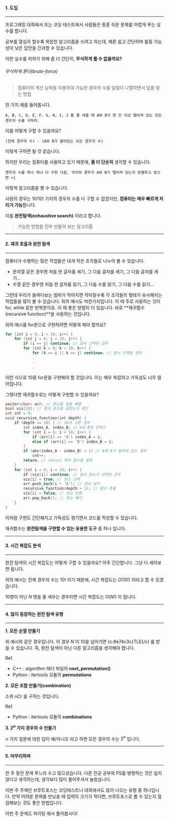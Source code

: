 #### 1. 도입

***



프로그래밍 대회에서 또는 코딩 테스트에서 사람들은 종종 쉬운 문제를 어렵게 푸는 실수를 합니다.

공부를 열심히 할수록 복잡한 알고리즘을 쓰려고 하는데, 때론 쉽고 간단하며 틀릴 가능성이 낮은 답안을 간과할 수 있습니다.

이런 실수를 피하기 위해 좀 더 간단히, **무식하게 풀 수 없을까요?**

###### 무식하게 푼다(brute-force)
> 컴퓨터의 계산 능력을 이용하여 가능한 경우의 수를 일일이 나열하면서 답을 찾는 방법

한 가지 예를 들어봅시다. 

    A, B, C, D, E, F, G, H, I, J 를 줄 세울 때 A와 B가 한 칸 이상 떨어져 있는 모든 경우의 수를 구하라.

이를 어떻게 구할 수 있을까요?

    (전체 경우의 수) - (A와 B가 붙어있는 모든 경우의 수)

이렇게 구하면 될 것 같습니다.


하지만 우리는 컴퓨터를 사용하고 있기 때문에, **좀 더 단순히** 생각할 수 있습니다.

    경우의 수를 하나 하나 다 구한 다음, 각각의 경우가 A와 B가 떨어져 있는지 판별하고 맞으면 +1

이렇게 알고리즘을 짤 수 있습니다.

사람의 경우는 10!$10!$ 가지의 경우의 수를 다 구할 수 없겠지만, **컴퓨터는 매우 빠르게 처리가 가능**합니다. 


이를 **완전탐색(exhaustive search)** 이라고 합니다.
>  가능한 방법을 전부 만들어 보는 알고리즘







***

#### 2. 재귀 호출과 완전 탐색


***



컴퓨터가 수행하는 많은 작업들은 대개 작은 조각들로 나누어 볼 수 있습니다.
* 문자열 같은 경우엔 처음 한 글자를 세기, 그 다음 글자를 세기, 그 다음 글자를 세기...
* 수열 같은 경우엔 처음 한 글자를 읽기, 그 다음 수를 읽기, 그 다음 수를 읽기...

그런데 우리가 들여다보는 범위가 작아지면 작아질수록 각 조각들의 형태가 유사해지는 작업들을 많이 볼 수 있습니다. 위의 예시도 마찬가지입니다.
이 때 주로 사용하는 것이 for, while 같은 반복문이죠. 이 때 좋은 방법이 더 있습니다.
바로 **재귀함수(recursive function)**을 사용하는 것입니다.

위의 예시를 for문으로 구현하려면 어떻게 해야 할까요?
```cpp
for (int i = 0; i < 10; i++) {
    for (int j = 0; j < 10; j++) {
        if (i == j) continue; // 앞서 선택된 경우
        for (int k = 0; k < 10; k++) {
            for (k == i || k == j) continue; // 앞서 선택된 경우
            .
            .
            .
```

이런 식으로 10중 for문을 구현해야 할 것입니다. 이는 매우 복잡하고 가독성도 너무 떨어집니다.

그렇다면 재귀함수로는 어떻게 구현할 수 있을까요?
```cpp
vector<char> arr; // 원소를 넣을 배열
bool vis[10]; // 앞서 원소를 골랐는지 확인
int cnt = 0;
void recursive_function(int depth) {
	if (depth == 10) { // 10개 고른 경우
		int index_A, index_B; // A와 B의 인덱스
		for (int i = 0; i < 10; i++) {
			if (arr[i] == 'A') index_A = i;
			else if (arr[i] == 'B') index_B = i;
		}
		if (abs(index_A - index_B) > 1) // A와 B가 떨어져 있는 경우
			cnt++;
		return; // return 하여 함수를 종료
	}
	for (int i = 0; i < 10; i++) {
		if (vis[i]) continue; // 앞서 원소가 선택된 경우
		vis[i] = true; // 원소 선택
		arr.push_back(i + 'A'); // 원소 넣기
		recursive_function(depth + 1); // 함수 호출
		vis[i] = false; // 원소 반환
		arr.pop_back(); // 원소 빼기
	}
}
```

이처럼 구현도 간단해지고 가독성도 챙기면서 코드를 작성할 수 있습니다.

재귀함수는 **완전탐색을 구현할 수 있는 유용한 도구** 중 하나 입니다.


***


#### 3. 시간 복잡도 분석


***




완전 탐색의 시간 복잡도는 어떻게 구할 수 있을까요? 아주 간단합니다. 그냥 다 세어보면 됩니다.

위의 예시는 전체 경우의 수는 $10!$ 이기 때문에, 시간 복잡도는 $O(10!)$ 이라고 할 수 있겠습니다.

10명이 아닌 $N$ 명을 줄 세우는 경우라면 시간 복잡도는 $O(N!)$ 이 됩니다.




***


#### 4. 많이 등장하는 완전 탐색 유형


***


**1. 모든 순열 만들기**


위 예시와 같은 경우입니다. 이 경우 $N$ 이 10을 넘어가면 {c:#e74c3c}TLE{/c} 를 받을 수 있습니다. 즉, 완전 탐색이 아닌 다른 알고리즘을 생각해야 합니다.

Ref.
* C++ : algorithm 헤더 파일의 **next_permutation()**
* Python : itertools 모듈의 **permutations**




**2. 모든 조합 만들기(combination)**


소위 $nCr$ 을 구하는 것입니다. 

Ref.
* Python : itertools 모듈의 **combinations**




**3. $2^n$ 가지 경우의 수 만들기**


 $n$ 가지 질문에 대한 답이 예/아니오 라고 하면 모든 경우의 수는 $2^n$ 입니다.



***

#### 5. 마무리하며

***

한 주 동안 문제 푸느라 수고 많으셨습니다. 다른 전공 공부와 PS를 병행하는 것은 쉽지 않다고 생각하는데, 생각보다 많이 풀어주셔서 놀랐습니다.


이번 주 주제인 브루트포스는 코딩테스트나 대회에서도 많이 나오는 유형 중 하나입니다. 만약 어려운 문제를 만났을 때 입력의 크기가 작다면, 브루트포스로 풀 수 있는지 점검해보는 것도 좋은 방법입니다.


이번 주 문제도 파이팅 해서 풀어봅시다!
